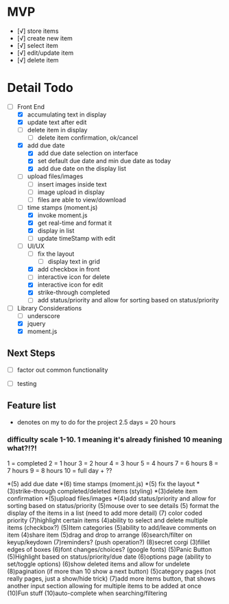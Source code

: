 # MVP
- [√] store items
 - [√] create new item
 - [√] select item
 - [√] edit/update item
 - [√] delete item

 # Detail Todo
 - [ ] Front End
   - [X] accumulating text in display 
   - [X] update text after edit 
   - [ ] delete item in display 
     - [ ] delete item confirmation, ok/cancel
   - [X] add due date
     - [X] add due date selection on interface
     - [X] set default due date and min due date as today 
     - [X] add due date on the display list
   - [ ] upload files/images
     - [ ] insert images inside text
     - [ ] image upload in display
     - [ ] files are able to view/download 
   - [ ] time stamps (moment.js)
     - [X] invoke moment.js
     - [X] get real-time and format it
     - [X] display in list
     - [ ] update timeStamp with edit
   - [ ] UI/UX
     - [ ] fix the layout
       - [ ] display text in grid
     - [X] add checkbox in front
     - [ ] interactive icon for delete
     - [X] interactive icon for edit 
     - [X] strike-through completed
     - [ ] add status/priority and allow for sorting 
     based on status/priority 
 - [ ] Library Considerations
    - [ ] underscore
    - [X] jquery
    - [X] moment.js

 ## Next Steps

 - [ ] factor out common functionality
 - [ ] testing


  ## Feature list
  * denotes on my to do for the project
  2.5 days = 20 hours

  ### difficulty scale 1-10. 1 meaning it's already finished 10 meaning what?!?!
  1 = completed
  2 = 1 hour
  3 = 2 hour
  4 = 3 hour
  5 = 4 hours
  7 = 6 hours
  8 = 7 hours
  9 = 8 hours
  10 = full day + ??


  *(5) add due date
  *(6) time stamps (moment.js)
  *(5) fix the layout
  *(3)strike-through completed/deleted items (styling)
  *(3)delete item confirmation
  *(5)upload files/images
  *(4)add status/priority and allow for sorting based on status/priority
   (5)mouse over to see details
   (5) format the display of the items in a list (need to add more detail)
   (7) color coded priority
   (7)highlight certain items
   (4)ability to select and delete multiple items (checkbox?)
   (5)Item categories
   (5)ability to add/leave comments on item
   (4)share item
   (5)drag and drop to arrange
   (6)search/filter on keyup/keydown
   (7)reminders? (push operation?)
   (8)secret corgi
   (3)fillet edges of boxes
   (6)font changes/choices? (google fonts)
   (5)Panic Button
   (5)Highlight based on status/priority/due date
   (6)options page (ability to set/toggle options)
   (6)show deleted items and allow for undelete
   (8)pagination (if more than 10 show a next button)
   (5)category pages (not really pages, just a show/hide trick)
   (7)add more items button, that shows another input section allowing for multiple items to be added at once
   (10)Fun stuff
   (10)auto-complete when searching/filtering








